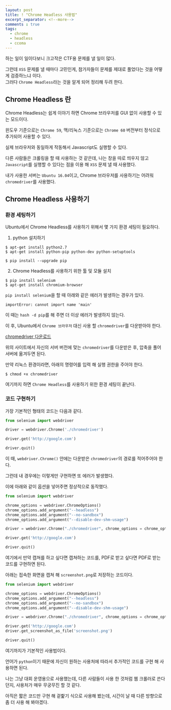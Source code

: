 ```yaml
---
layout: post
title: ! "Chrome Headless 사용법"
excerpt_separator: <!--more-->
comments : true
tags:
  - chrome
  - headless
  - ccoma
---
```


하는 일이 일이다보니 크고작은 CTF용 문제를 낼 일이 많다.  

그런데 `XSS` 문제를 낼 때마다 고민인게, 참가자들이 문제를 제대로 풀었다는 것을 어떻게 검증하느냐 이다.  
그러다 `Chrome Headless`라는 것을 알게 되어 정리해 두려 한다.  

<!--more-->
## Chrome Headless 란

Chrome Headless는 쉽게 이야기 하면 Chrome 브라우저를 GUI 없이 사용할 수 있는 모드이다.  

윈도우 기준으로는 `Chrome 59`, 맥/리눅스 기준으로는 `Chrome 60` 버전부터 정식으로 추가되어 사용할 수 있다.  

실제 브라우저와 동일하게 작동해서 Javascript도 실행할 수 있다.  

다른 사람들은 크롤링을 할 때 사용하는 것 같은데, 나는 창을 따로 띄우지 않고 `Javascript`를 실행할 수 있다는 점을 이용 해 `XSS` 문제 낼 때 사용했다.  

내가 사용한 서버는 `Ubuntu 16.04`이고, Chrome 브라우저를 사용하기는 어려워 `chromedriver`를 사용했다.  

## Chrome Headless 사용하기  

### 환경 세팅하기  

Ubuntu에서 Chrome Headless를 사용하기 위해서 몇 가지 환경 세팅이 필요하다.  

1. python 설치하기
```
$ apt-get install python2.7
$ apt-get install python-pip python-dev python-setuptools
```

```
$ pip install --upgrade pip
```

2. Chrome Headless를 사용하기 위한 툴 및 모듈 설치  

```
$ pip install selenium
$ apt-get install chromium-browser
```

`pip install selenium`을 할 때 아래와 같은 에러가 발생하는 경우가 있다.  

```
importError: cannot import name 'main'
```

이 때는 `hash -d pip`를 해 주면 더 이상 에러가 발생하지 않는다.  

이 후, Ubuntu에서 `Chrome 브라우저` 대신 사용 할 `chromedriver`를 다운받아야 한다.  

[chromedriver 다운로드](http://chromedriver.chromium.org/downloads)

위의 사이트에서 자신의 서버 버전에 맞는 `chromedriver`를 다운받은 후, 압축을 풀어 서버에 옮겨두면 된다.  

만약 리눅스 환경이라면, 아래의 명령어를 입력 해 실행 권한을 주어야 한다.  

```
$ chmod +x chromedriver
```

여기까지 하면 `Chrome Headless`를 사용하기 위한 환경 세팅이 끝난다.  

### 코드 구현하기  

가장 기본적인 형태의 코드는 다음과 같다.  

```python
from selenium import webdriver

driver = webdriver.Chrome('./chromedriver')

driver.get('http://google.com')

driver.quit()
```

이 때, `webdriver.Chrome()` 안에는 다운받은 `chromedriver`의 경로를 적어주어야 한다.  

그런데 내 경우에는 이렇게만 구현하면 또 에러가 발생했다.  

이에 아래와 같이 옵션을 넣어주면 정상적으로 동작했다.  

```python
from selenium import webdriver

chrome_options = webdriver.ChromeOptions()
chrome_options.add_argument("--headless")
chrome_options.add_argument("--no-sandbox")
chrome_options.add_argument("--disable-dev-shm-usage")

driver = webdriver.Chrome("./chromedriver", chrome_options = chrome_options)

driver.get('http://google.com')

driver.quit()
```

여기에서 만약 캡쳐를 하고 싶다면 캡쳐하는 코드를, PDF로 받고 싶다면 PDF로 받는 코드를 구현하면 된다.  

아래는 접속한 화면을 캡쳐 해 `screenshot.png`로 저장하는 코드이다.  

```python
from selenium import webdriver

chrome_options = webdriver.ChromeOptions()
chrome_options.add_argument("--headless")
chrome_options.add_argument("--no-sandbox")
chrome_options.add_argument("--disable-dev-shm-usage")

driver = webdriver.Chrome("./chromedriver", chrome_options = chrome_options)

driver.get('http://google.com')
driver.get_screenshot_as_file('screenshot.png')

driver.quit()
```

여기까지가 기본적인 사용법이다.  

언어가 `python`이기 때문에 자신이 원하는 사용처에 따라서 추가적인 코드를 구현 해 사용하면 된다.  

나는 그냥 대회 운영용으로 사용했는데, 다른 사람들이 사용 한 것처럼 웹 크롤러로 쓴다던지, 사용처가 매우 무궁무진 할 것 같다.  

아직은 짧은 코드만 구현 해 겉핥기 식으로 사용해 봤는데, 시간이 날 때 다른 방향으로 좀 더 사용 해 봐야겠다.  